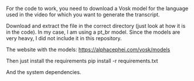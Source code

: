 For the code to work, you need to download a Vosk model for the language used in the video for which you want to generate the transcript.

Download and extract the file in the correct directory (just look at how it is in the code). In my case, I am using a pt_br model. Since the models are very heavy, I did not include it in this repository.

The website with the models:
https://alphacephei.com/vosk/models

Then just install the requirements
pip install -r requirements.txt

And the system dependencies.
